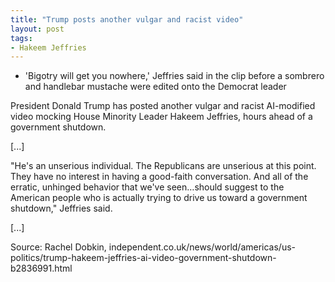 ```yaml
---
title: "Trump posts another vulgar and racist video"
layout: post
tags:
- Hakeem Jeffries
---
```


- 'Bigotry will get you nowhere,' Jeffries said in the clip before a sombrero and handlebar mustache were edited onto the Democrat leader

President Donald Trump has posted another vulgar and racist AI-modified video mocking House Minority Leader Hakeem Jeffries, hours ahead of a government shutdown.

[...]

"He's an unserious individual. The Republicans are unserious at this point. They have no interest in having a good-faith conversation. And all of the erratic, unhinged behavior that we've seen…should suggest to the American people who is actually trying to drive us toward a government shutdown," Jeffries said.

[...]

Source: Rachel Dobkin, independent.co.uk/news/world/americas/us-politics/trump-hakeem-jeffries-ai-video-government-shutdown-b2836991.html
